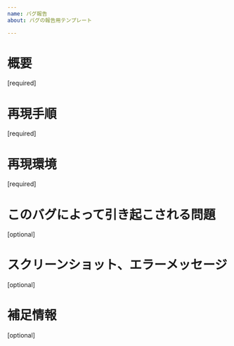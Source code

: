 ```yaml
---
name: バグ報告
about: バグの報告用テンプレート

---
```


 # 概要
[required]

 # 再現手順
[required]

 # 再現環境
[required]

 # このバグによって引き起こされる問題
[optional]

 # スクリーンショット、エラーメッセージ
[optional]

 # 補足情報
[optional]
